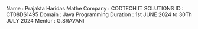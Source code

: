Name : Prajakta Haridas Mathe
Company : CODTECH IT SOLUTIONS
ID : CT08DS1495
Domain : Java Programming
Duration : 1st JUNE 2024 to 30Th JULY 2024
Mentor : G.SRAVANI

